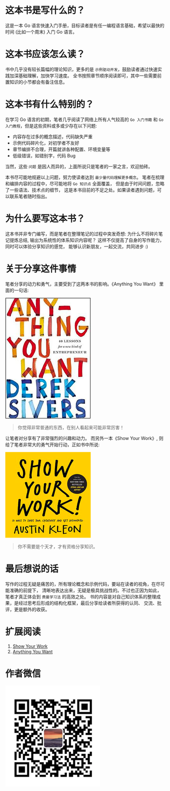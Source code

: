 # 这本书是写什么的？

这是一本 Go 语言快速入门手册，目标读者是有任一编程语言基础，希望以最快的时间 (比如一个周末) 入门 Go 语言。

# 这本书应该怎么读？

书中几乎没有较长篇幅的理论知识，更多的是 `示例驱动开发`，鼓励读者通过快速实践加深基础理解，加快学习速度。
全书按照章节顺序阅读即可，其中一些需要前置知识的小节都会有备注信息。

# 这本书有什么特别的？

在学习 Go 语言的初期，笔者几乎阅读了网络上所有人气较高的 `Go 入门书籍` 和 `Go 入门教程`，但是这些资料或多或少存在以下问题: 
- 内容存在过多的概念描述，代码缺失严重
- 示例代码碎片化，对初学者不友好
- 章节编排不合理，开篇就讲各种配置、环境变量等
- 低级错误，如错别字，代码 Bug

当然，这些 `问题` 是因人而异的，上面所说只是笔者的一家之言，欢迎拍砖。

本书尽可能地规避以上问题，努力使读者达到 `最少量代码理解更多概念`。 笔者在梳理和编排内容的过程中，尽可能地将 `Go 知识点` 全面覆盖，
但是由于时间问题，忽略了一些语法、技术点的细节， 这是本书目前的不足之处。如果读者遇到问题，可以联系笔者随时指出。

# 为什么要写这本书？

这本书并非专门编写，而是笔者在整理笔记的过程中突发奇想: 
为什么不将碎片笔记提炼总结, 输出为系统性的体系知识内容呢？
这样不仅提高了自身的写作能力，同时可以体验分享知识的感觉，
能够认识新朋友，一起交流，共同进步 :)

# 关于分享这件事情

笔者分享的动力和勇气，主要受到了这两本书的影响。《Anything You Want》 里面的一句话:

![Anything You Want](./images/anything_you_want.png)

> 你觉得非常普通的东西，在别人看起来可能非常厉害！

让笔者对分享有了非常强烈的兴趣和动力。 而另外一本《Show Your Work》, 
则给了笔者非常大的勇气开始行动，正如书中所说: 

![Anything You Want](./images/show_your_work.png)

> 你不需要是个天才，才有资格分享知识。

# 最后想说的话

写作的过程无疑是痛苦的，所有理论概念和示例代码，要站在读者的视角，在尽可能准确的前提下，
清晰地表达出来，无疑是极具挑战性的。不过也正因为如此，笔者才真正体会到 `费曼学习法` 的高效之处。
书的内容是对自己知识体系的整理成果，是经过思考后形成的结构化框架，最后分享给读者所获得的认同、
交流、批评，更是额外的收获。

# 扩展阅读
1. [Show Your Work](https://book.douban.com/subject/25857796/)
2. [Anything You Want](https://book.douban.com/subject/26979259/)

# 作者微信
<p>
<img width="300" src="./images/wechat_qrcode.jpg">
</p>